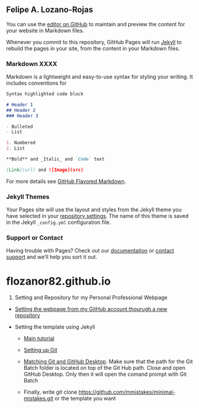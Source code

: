 ## Felipe A. Lozano-Rojas

You can use the [editor on GitHub](https://github.com/flozanor82/flozanor82.github.io/edit/master/index.md) to maintain and preview the content for your website in Markdown files.

Whenever you commit to this repository, GitHub Pages will run [Jekyll](https://jekyllrb.com/) to rebuild the pages in your site, from the content in your Markdown files.

### Markdown XXXX

Markdown is a lightweight and easy-to-use syntax for styling your writing. It includes conventions for

```markdown
Syntax highlighted code block

# Header 1
## Header 2
### Header 3

- Bulleted
- List

1. Numbered
2. List

**Bold** and _Italic_ and `Code` text

[Link](url) and ![Image](src)
```

For more details see [GitHub Flavored Markdown](https://guides.github.com/features/mastering-markdown/).

### Jekyll Themes

Your Pages site will use the layout and styles from the Jekyll theme you have selected in your [repository settings](https://github.com/flozanor82/flozanor82.github.io/settings). The name of this theme is saved in the Jekyll `_config.yml` configuration file.

### Support or Contact

Having trouble with Pages? Check out our [documentation](https://help.github.com/categories/github-pages-basics/) or [contact support](https://github.com/contact) and we’ll help you sort it out.


# flozanor82.github.io   

1. Setting and Repository for my Personal Professional Webpage

- [Setting the webpage from my GitHub account thourugh a new repository](https://pages.github.com/)

- Setting the template using Jekyll

   -   [Main tutorial](https://www.youtube.com/watch?v=qWrcgHwSG8M)
            
   -   [Setting up Git](https://github.com/desktop/desktop/issues/5278)
   -   [Matching Git and GitHub Desktop](https://stackoverflow.com/questions/26620312/installing-git-in-path-with-github-client-for-windows). Make sure that the path for the Git Batch folder is located on top of the Git Hub path. Close and open GitHub Desktop. Only then it will open the comand prompt with Git Batch
   - Finally, write git clone https://github.com/mmistakes/minimal-mistakes.git or the template you want
  
